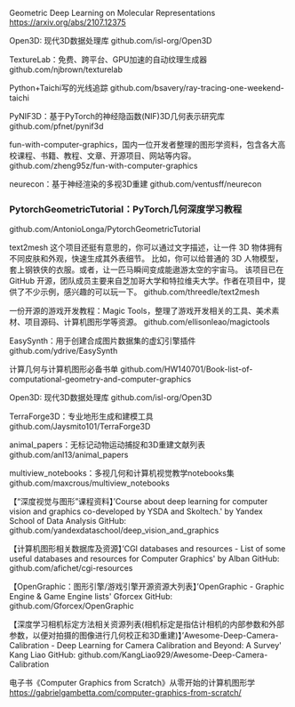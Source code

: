 Geometric Deep Learning on Molecular Representations
https://arxiv.org/abs/2107.12375

Open3D: 现代3D数据处理库
github.com/isl-org/Open3D

TextureLab：免费、跨平台、GPU加速的自动纹理生成器
github.com/njbrown/texturelab

Python+Taichi写的光线追踪
github.com/bsavery/ray-tracing-one-weekend-taichi

PyNIF3D：基于PyTorch的神经隐函数(NIF)3D几何表示研究库
github.com/pfnet/pynif3d

fun-with-computer-graphics，国内一位开发者整理的图形学资料，包含各大高校课程、书籍、教程、文章、开源项目、网站等内容。
github.com/zheng95z/fun-with-computer-graphics ​​​​

neurecon：基于神经渲染的多视3D重建
github.com/ventusff/neurecon

### PytorchGeometricTutorial：PyTorch几何深度学习教程
github.com/AntonioLonga/PytorchGeometricTutorial

text2mesh 这个项目还挺有意思的，你可以通过文字描述，让一件 3D 物体拥有不同皮肤和外观，快速生成其外表细节。
比如，你可以给普通的 3D 人物模型，套上钢铁侠的衣服。或者，让一匹马瞬间变成能遨游太空的宇宙马。
该项目已在 GitHub 开源，团队成员主要来自芝加哥大学和特拉维夫大学。作者在项目中，提供了不少示例，感兴趣的可以玩一下。
github.com/threedle/text2mesh

一份开源的游戏开发教程：Magic Tools，整理了游戏开发相关的工具、美术素材、项目源码、计算机图形学等资源。
github.com/ellisonleao/magictools

EasySynth：用于创建合成图片数据集的虚幻引擎插件
github.com/ydrive/EasySynth

计算几何与计算机图形必备书单
github.com/HW140701/Book-list-of-computational-geometry-and-computer-graphics 

Open3D: 现代3D数据处理库
github.com/isl-org/Open3D

TerraForge3D：专业地形生成和建模工具
github.com/Jaysmito101/TerraForge3D

animal_papers：无标记动物运动捕捉和3D重建文献列表
github.com/anl13/animal_papers

multiview_notebooks：多视几何和计算机视觉教学notebooks集
github.com/maxcrous/multiview_notebooks

【“深度视觉与图形”课程资料】’Course about deep learning for computer vision and graphics co-developed by YSDA and Skoltech.' by Yandex School of Data Analysis GitHub: github.com/yandexdataschool/deep_vision_and_graphics

【计算机图形相关数据库及资源】’CGI databases and resources - List of some useful databases and resources for Computer Graphics' by Alban GitHub: github.com/afichet/cgi-resources

【OpenGraphic：图形引擎/游戏引擎开源资源大列表】’OpenGraphic - Graphic Engine & Game Engine lists' Gforcex GitHub: github.com/Gforcex/OpenGraphic

【深度学习相机标定方法相关资源列表(相机标定是指估计相机的内部参数和外部参数，以便对拍摄的图像进行几何校正和3D重建)】’Awesome-Deep-Camera-Calibration - Deep Learning for Camera Calibration and Beyond: A Survey' Kang Liao GitHub: github.com/KangLiao929/Awesome-Deep-Camera-Calibration

电子书《Computer Graphics from Scratch》从零开始的计算机图形学
https://gabrielgambetta.com/computer-graphics-from-scratch/